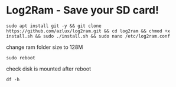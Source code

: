 # Log2Ram - Save your SD card!

    sudo apt install git -y && git clone https://github.com/azlux/log2ram.git && cd log2ram && chmod +x install.sh && sudo ./install.sh && sudo nano /etc/log2ram.conf

change ram folder size to 128M

    sudo reboot

check disk is mounted after reboot

    df -h
